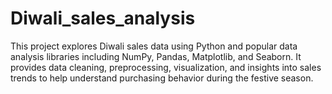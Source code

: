 # Diwali_sales_analysis
This project explores Diwali sales data using Python and popular data analysis libraries including NumPy, Pandas, Matplotlib, and Seaborn. It provides data cleaning, preprocessing, visualization, and insights into sales trends to help understand purchasing behavior during the festive season.
